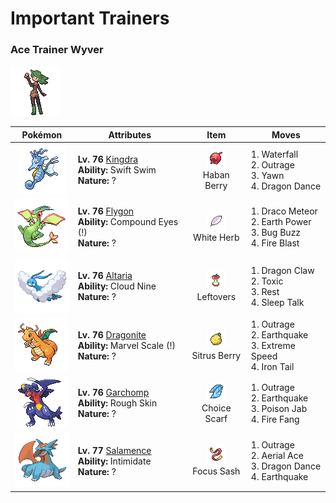 # Important Trainers

### Ace Trainer Wyver

![Ace Trainer Wyver](../../assets/trainers/ace_trainer.png "Ace Trainer Wyver")

| Pokémon | Attributes | Item | Moves |
|:-------:|------------|:----:|-------|
| ![Kingdra](../../assets/sprites/kingdra/front.gif "Kingdra") | **Lv. 76** [Kingdra](../../pokemon/kingdra.md/)<br>**Ability:** <span class="tooltip" title="Boosts the Pokémon’s Speed in rain.">Swift Swim</span><br>**Nature:** ? | ![Haban Berry](../../assets/items/haban_berry.png "Haban Berry")<br><span class="tooltip" title="A Poffin ingredient. If held by a Pokémon, it weakens a foe’s supereffective Dragon-type attack.">Haban Berry</span> | 1. <span class="tooltip" title="The user charges the foe at an awesome speed. It can also be used to climb a waterfall.">Waterfall</span><br>2. <span class="tooltip" title="The user rampages and attacks for two to three turns. However, it then becomes confused.">Outrage</span><br>3. <span class="tooltip" title="The user lets loose a huge yawn that lulls the foe into falling asleep on the next turn.">Yawn</span><br>4. <span class="tooltip" title="The user vigorously performs a mystic, powerful dance that boosts its Attack and Speed stats.">Dragon Dance</span> |
| ![Flygon](../../assets/sprites/flygon/front.gif "Flygon") | **Lv. 76** [Flygon](../../pokemon/flygon.md/)<br>**Ability:** <span class="tooltip" title="The Pokémon’s accuracy is boosted.">Compound Eyes (!)</span><br>**Nature:** ? | ![White Herb](../../assets/items/white_herb.png "White Herb")<br><span class="tooltip" title="An item to be held by a Pokémon. It restores any lowered stat in battle. It can be used only once.">White Herb</span> | 1. <span class="tooltip" title="Comets are summoned down from the sky. The attack’s recoil sharply reduces the user’s Sp. Atk stat.">Draco Meteor</span><br>2. <span class="tooltip" title="The user makes the ground under the foe erupt with power. It may also lower the target’s Sp. Def.">Earth Power</span><br>3. <span class="tooltip" title="The user vibrates its wings to generate a damaging sound wave. It may also lower the foe’s Sp. Def stat.">Bug Buzz</span><br>4. <span class="tooltip" title="The foe is attacked with an intense blast of all-consuming fire. It may also leave the target with a burn.">Fire Blast</span> |
| ![Altaria](../../assets/sprites/altaria/front.gif "Altaria") | **Lv. 76** [Altaria](../../pokemon/altaria.md/)<br>**Ability:** <span class="tooltip" title="Eliminates the effects of weather.">Cloud Nine</span><br>**Nature:** ? | ![Leftovers](../../assets/items/leftovers.png "Leftovers")<br><span class="tooltip" title="An item to be held by a Pokémon. The holder’s HP is gradually restored during battle.">Leftovers</span> | 1. <span class="tooltip" title="The user slashes the foe with huge, sharp claws.  ">Dragon Claw</span><br>2. <span class="tooltip" title="A move that leaves the target badly poisoned. Its poison damage worsens every turn.">Toxic</span><br>3. <span class="tooltip" title="The user goes to sleep for two turns. It fully restores the user’s HP and heals any status problem.">Rest</span><br>4. <span class="tooltip" title="While it is asleep, the user randomly uses one of the moves it knows. ">Sleep Talk</span> |
| ![Dragonite](../../assets/sprites/dragonite/front.gif "Dragonite") | **Lv. 76** [Dragonite](../../pokemon/dragonite.md/)<br>**Ability:** <span class="tooltip" title="Boosts Defense if there is a status problem.">Marvel Scale (!)</span><br>**Nature:** ? | ![Sitrus Berry](../../assets/items/sitrus_berry.png "Sitrus Berry")<br><span class="tooltip" title="A Poffin ingredient. It may be used or held by a Pokémon to heal the user’s HP a little.">Sitrus Berry</span> | 1. <span class="tooltip" title="The user rampages and attacks for two to three turns. However, it then becomes confused.">Outrage</span><br>2. <span class="tooltip" title="The user sets off an earthquake that hits all the Pokémon in the battle. ">Earthquake</span><br>3. <span class="tooltip" title="The user charges the foe at blinding speed. This attack always goes before any other move.">Extreme Speed</span><br>4. <span class="tooltip" title="The foe is slammed with a steel-hard tail. It may also lower the target’s Defense stat.">Iron Tail</span> |
| ![Garchomp](../../assets/sprites/garchomp/front.gif "Garchomp") | **Lv. 76** [Garchomp](../../pokemon/garchomp.md/)<br>**Ability:** <span class="tooltip" title="Inflicts damage to the foe on contact.">Rough Skin</span><br>**Nature:** ? | ![Choice Scarf](../../assets/items/choice_scarf.png "Choice Scarf")<br><span class="tooltip" title="An item to be held by a Pokémon. This scarf boosts Speed, but allows the use of only one kind of move.">Choice Scarf</span> | 1. <span class="tooltip" title="The user rampages and attacks for two to three turns. However, it then becomes confused.">Outrage</span><br>2. <span class="tooltip" title="The user sets off an earthquake that hits all the Pokémon in the battle. ">Earthquake</span><br>3. <span class="tooltip" title="The foe is stabbed with a tentacle or arm steeped in poison. It may also poison the foe.">Poison Jab</span><br>4. <span class="tooltip" title="The user bites with flame-cloaked fangs. It may also make the foe flinch or sustain a burn.">Fire Fang</span> |
| ![Salamence](../../assets/sprites/salamence/front.gif "Salamence") | **Lv. 77** [Salamence](../../pokemon/salamence.md/)<br>**Ability:** <span class="tooltip" title="Lowers the foe’s Attack stat.">Intimidate</span><br>**Nature:** ? | ![Focus Sash](../../assets/items/focus_sash.png "Focus Sash")<br><span class="tooltip" title="An item to be held by a Pokémon. If it has full HP, the holder will endure one potential KO attack, leaving 1 HP.">Focus Sash</span> | 1. <span class="tooltip" title="The user rampages and attacks for two to three turns. However, it then becomes confused.">Outrage</span><br>2. <span class="tooltip" title="The user confounds the foe with speed, then slashes. The attack lands without fail.">Aerial Ace</span><br>3. <span class="tooltip" title="The user vigorously performs a mystic, powerful dance that boosts its Attack and Speed stats.">Dragon Dance</span><br>4. <span class="tooltip" title="The user sets off an earthquake that hits all the Pokémon in the battle. ">Earthquake</span> |


